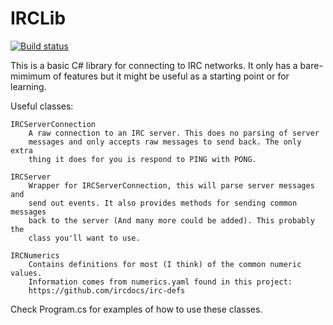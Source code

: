 # IRCLib #

[![Build status](https://ci.appveyor.com/api/projects/status/mk42tkadbkh1c693/branch/master?svg=true)](https://ci.appveyor.com/project/Joeyrp/irclib/branch/master)

This is a basic C# library for connecting to IRC networks.
It only has a bare-mimimum of features but it might be useful as a starting point or for learning.

Useful classes:

	IRCServerConnection 
		A raw connection to an IRC server. This does no parsing of server
		messages and only accepts raw messages to send back. The only extra 
		thing it does for you is respond to PING with PONG.
	
	IRCServer  
		Wrapper for IRCServerConnection, this will parse server messages and 
		send out events. It also provides methods for sending common messages 
		back to the server (And many more could be added). This probably the
		class you'll want to use.
		
	IRCNumerics
		Contains definitions for most (I think) of the common numeric values. 
		Information comes from numerics.yaml found in this project: 
		https://github.com/ircdocs/irc-defs
	

Check Program.cs for examples of how to use these classes.
